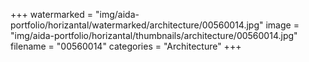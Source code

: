 +++
watermarked = "img/aida-portfolio/horizantal/watermarked/architecture/00560014.jpg"
image = "img/aida-portfolio/horizantal/thumbnails/architecture/00560014.jpg"
filename = "00560014"
categories = "Architecture"
+++

